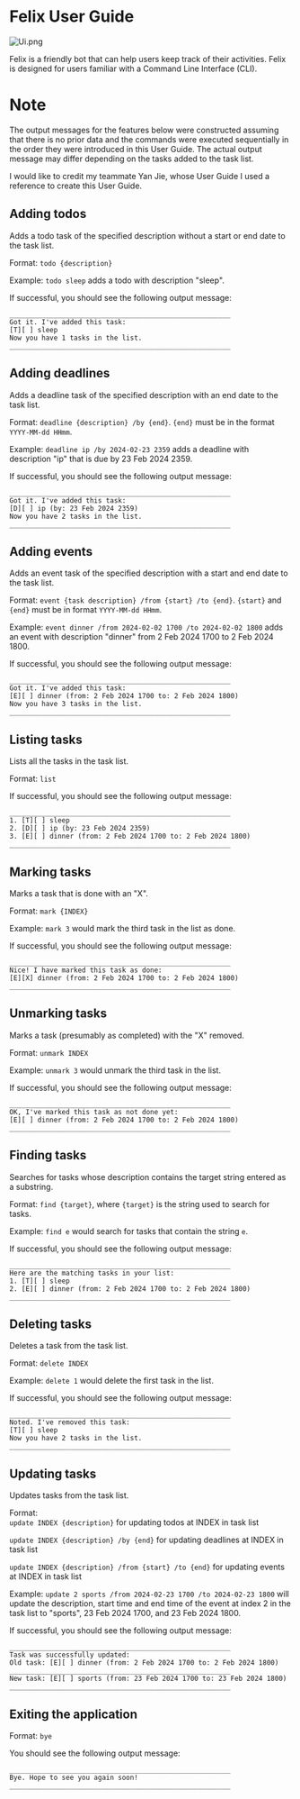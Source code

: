 # Felix User Guide

![Ui.png](Ui.png)

Felix is a friendly bot that can help users keep track of their activities.
Felix is designed for users familiar with a Command Line Interface (CLI).

# Note
The output messages for the features below were constructed assuming that there is no prior data and the commands were executed sequentially in the order they were introduced in this User Guide.
The actual output message may differ depending on the tasks added to the task list. 

I would like to credit my teammate Yan Jie, whose User Guide I used a reference to create this User Guide.

## Adding todos

Adds a todo task of the specified description without a start or end date to the task list.

Format: `todo {description}`

Example: `todo sleep` adds a todo with description "sleep".

If successful, you should see the following output message:

```
_______________________________________________________
Got it. I've added this task:
[T][ ] sleep
Now you have 1 tasks in the list.
_______________________________________________________
```

## Adding deadlines

Adds a deadline task of the specified description with an end date to the task list.

Format: `deadline {description} /by {end}`. `{end}` must be in the format `YYYY-MM-dd HHmm`.

Example: `deadline ip /by 2024-02-23 2359` adds a deadline with description "ip" that is due by 23 Feb 2024 2359.

If successful, you should see the following output message:

```
_______________________________________________________
Got it. I've added this task:
[D][ ] ip (by: 23 Feb 2024 2359)
Now you have 2 tasks in the list.
_______________________________________________________
```

## Adding events

Adds an event task of the specified description with a start and end date to the task list.

Format: `event {task description} /from {start} /to {end}`. `{start}` and `{end}` must be in format `YYYY-MM-dd HHmm`.

Example: `event dinner /from 2024-02-02 1700 /to 2024-02-02 1800` adds an event with description "dinner" from 2 Feb 2024 1700 to 2 Feb 2024 1800.

If successful, you should see the following output message:

```
_______________________________________________________
Got it. I've added this task:
[E][ ] dinner (from: 2 Feb 2024 1700 to: 2 Feb 2024 1800)
Now you have 3 tasks in the list.
_______________________________________________________
```
## Listing tasks

Lists all the tasks in the task list.

Format: `list`

If successful, you should see the following output message:

```
_______________________________________________________
1. [T][ ] sleep
2. [D][ ] ip (by: 23 Feb 2024 2359)
3. [E][ ] dinner (from: 2 Feb 2024 1700 to: 2 Feb 2024 1800)
_______________________________________________________
```

## Marking tasks

Marks a task that is done with an "X".

Format: `mark {INDEX}`

Example: `mark 3` would mark the third task in the list as done.

If successful, you should see the following output message:

```
_______________________________________________________
Nice! I have marked this task as done:
[E][X] dinner (from: 2 Feb 2024 1700 to: 2 Feb 2024 1800)
_______________________________________________________
```

## Unmarking tasks

Marks a task (presumably as completed) with the "X" removed.

Format: `unmark INDEX`

Example: `unmark 3` would unmark the third task in the list.

If successful, you should see the following output message:

```
_______________________________________________________
OK, I've marked this task as not done yet:
[E][ ] dinner (from: 2 Feb 2024 1700 to: 2 Feb 2024 1800)
_______________________________________________________
```

## Finding tasks

Searches for tasks whose description contains the target string entered as a substring.

Format: `find {target}`, where `{target}` is the string used to search for tasks.

Example: `find e` would search for tasks that contain the string `e`.

If successful, you should see the following output message:

```
_______________________________________________________
Here are the matching tasks in your list:
1. [T][ ] sleep
2. [E][ ] dinner (from: 2 Feb 2024 1700 to: 2 Feb 2024 1800)
_______________________________________________________
```

## Deleting tasks

Deletes a task from the task list.

Format: `delete INDEX`

Example: `delete 1` would delete the first task in the list.

If successful, you should see the following output message:

```
_______________________________________________________
Noted. I've removed this task:
[T][ ] sleep
Now you have 2 tasks in the list.
_______________________________________________________
```

## Updating tasks

Updates tasks from the task list.

Format: </br>
`update INDEX {description}` for updating todos at INDEX in task list

`update INDEX {description} /by {end}` for updating deadlines at INDEX in task list

`update INDEX {description} /from {start} /to {end}` for updating events at INDEX in task list 

Example: `update 2 sports /from 2024-02-23 1700 /to 2024-02-23 1800` will update the description, start time and end time of the event at index 2 in the task list to "sports", 23 Feb 2024 1700, and 23 Feb 2024 1800.

If successful, you should see the following output message:

```
_______________________________________________________
Task was successfully updated:
Old task: [E][ ] dinner (from: 2 Feb 2024 1700 to: 2 Feb 2024 1800)
_______________________________________________________
New task: [E][ ] sports (from: 23 Feb 2024 1700 to: 23 Feb 2024 1800)
_______________________________________________________
```

## Exiting the application

Format: `bye`

You should see the following output message:

```
_______________________________________________________
Bye. Hope to see you again soon!
_______________________________________________________
```